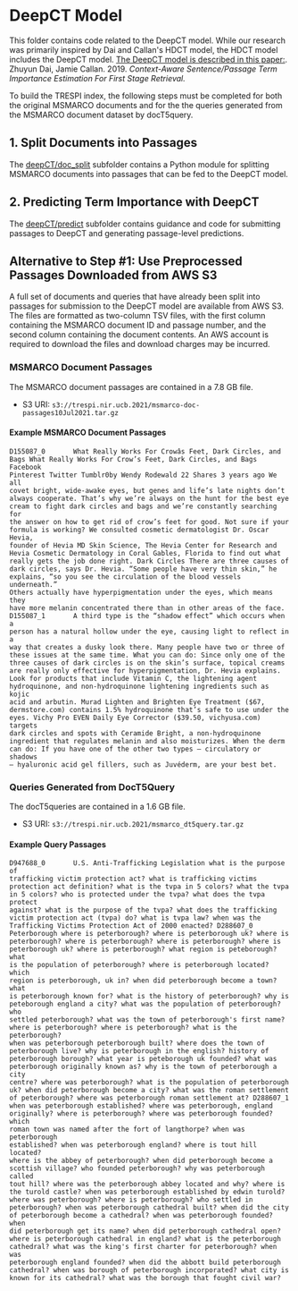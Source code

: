 # DeepCT Model
This folder contains code related to the DeepCT model. While our research
was primarily inspired by Dai and Callan's HDCT model, the HDCT model
includes the DeepCT model.
[The DeepCT model is described in this paper:](https://arxiv.org/abs/1910.10687).
Zhuyun Dai, Jamie Callan. 2019. *Context-Aware Sentence/Passage Term Importance
Estimation For First Stage Retrieval.*

To build the TRESPI index, the following steps must be completed for
both the original MSMARCO documents and for the the queries generated from
the MSMARCO document dataset by docT5query.

## 1. Split Documents into Passages
The [deepCT/doc_split](doc_split) subfolder contains a Python module for
splitting MSMARCO documents into passages that can be fed to the DeepCT
model.

## 2. Predicting Term Importance with DeepCT
The [deepCT/predict](predict) subfolder contains guidance and code for
submitting passages to DeepCT and generating passage-level predictions.

## Alternative to Step #1: Use Preprocessed Passages Downloaded from AWS S3
A full set of documents and queries that have already been split into
passages for submission to the DeepCT model are available from AWS S3.
The files are formatted as two-column TSV files, with the first column
containing the MSMARCO document ID and passage number, and the second
column containing the document contents. An AWS account is required to
download the files and download charges may be incurred.

### MSMARCO Document Passages
The MSMARCO document passages are contained in a 7.8 GB file.
* S3 URI: `s3://trespi.nir.ucb.2021/msmarco-doc-passages10Jul2021.tar.gz`

#### Example MSMARCO Document Passages
```
D155087_0       What Really Works For Crowâs Feet, Dark Circles, and
Bags What Really Works For Crow’s Feet, Dark Circles, and Bags Facebook
Pinterest Twitter Tumblr0by Wendy Rodewald 22 Shares 3 years ago We all
covet bright, wide-awake eyes, but genes and life’s late nights don’t
always cooperate. That’s why we’re always on the hunt for the best eye
cream to fight dark circles and bags and we’re constantly searching for
the answer on how to get rid of crow’s feet for good. Not sure if your
formula is working? We consulted cosmetic dermatologist Dr. Oscar Hevia,
founder of Hevia MD Skin Science, The Hevia Center for Research and
Hevia Cosmetic Dermatology in Coral Gables, Florida to find out what
really gets the job done right. Dark Circles There are three causes of
dark circles, says Dr. Hevia. “Some people have very thin skin,” he
explains, “so you see the circulation of the blood vessels underneath.”
Others actually have hyperpigmentation under the eyes, which means they
have more melanin concentrated there than in other areas of the face.
D155087_1       A third type is the “shadow effect” which occurs when a
person has a natural hollow under the eye, causing light to reflect in a
way that creates a dusky look there. Many people have two or three of
these issues at the same time. What you can do: Since only one of the
three causes of dark circles is on the skin’s surface, topical creams
are really only effective for hyperpigmentation, Dr. Hevia explains.
Look for products that include Vitamin C, the lightening agent
hydroquinone, and non-hydroquinone lightening ingredients such as kojic
acid and arbutin. Murad Lighten and Brighten Eye Treatment ($67,
dermstore.com) contains 1.5% hydroquinone that’s safe to use under the
eyes. Vichy Pro EVEN Daily Eye Corrector ($39.50, vichyusa.com) targets
dark circles and spots with Ceramide Bright, a non-hydroquinone
ingredient that regulates melanin and also moisturizes. When the derm
can do: If you have one of the other two types — circulatory or shadows
— hyaluronic acid gel fillers, such as Juvéderm, are your best bet.
```

### Queries Generated from DocT5Query
The docT5queries are contained in a 1.6 GB file.
* S3 URI: `s3://trespi.nir.ucb.2021/msmarco_dt5query.tar.gz`

#### Example Query Passages
```
D947688_0       U.S. Anti-Trafficking Legislation what is the purpose of
trafficking victim protection act? what is trafficking victims
protection act definition? what is the tvpa in 5 colors? what the tvpa
in 5 colors? who is protected under the tvpa? what does the tvpa protect
against? what is the purpose of the tvpa? what does the trafficking
victim protection act (tvpa) do? what is tvpa law? when was the
Trafficking Victims Protection Act of 2000 enacted? D288607_0
Peterborough where is peterborough? where is peterborough uk? where is
peterborough? where is peterborough? where is peterborough? where is
peterborough uk? where is peterborough? what region is peteborough? what
is the population of peterborough? where is peterborough located? which
region is peterborough, uk in? when did peterborough become a town? what
is peterborough known for? what is the history of peterborough? why is
peteborough england a city? what was the population of peterborough? who
settled peterborough? what was the town of peterborough's first name?
where is peterborough? where is peterborough? what is the peterborough?
when was peterborough peterborough built? where does the town of
peterborough live? why is peterborough in the english? history of
peterborough borough? what year is peteborough uk founded? what was
peterborough originally known as? why is the town of peterborough a city
centre? where was peterborough? what is the population of peterborough
uk? when did peterborough become a city? what was the roman settlement
of peterborough? where was peterborough roman settlement at? D288607_1
when was peterborough established? where was peterborough, england
originally? where is peterborough? where was peterborough founded? which
roman town was named after the fort of langthorpe? when was peterborough
established? when was peterborough england? where is tout hill located?
where is the abbey of peterborough? when did peterborough become a
scottish village? who founded peterborough? why was peterborough called
tout hill? where was the peterborough abbey located and why? where is
the turold castle? when was peterborough established by edwin turold?
where was peterborough? where is peterborough? who settled in
peterborough? when was peterborough cathedral built? when did the city
of peterborough become a cathedral? when was peterborough founded? when
did peterborough get its name? when did peterborough cathedral open?
where is peterborough cathedral in england? what is the peterborough
cathedral? what was the king's first charter for peterborough? when was
peterborough england founded? when did the abbott build peterborough
cathedral? when was borough of peterborough incorporated? what city is
known for its cathedral? what was the borough that fought civil war?
```
